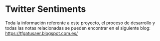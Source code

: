 # Twitter Sentiments
Toda la información referente a este proyecto, el proceso de desarrollo y todas las notas relacionadas se pueden encontrar en el siguiente blog: https://tfgatusaer.blogspot.com.es/
